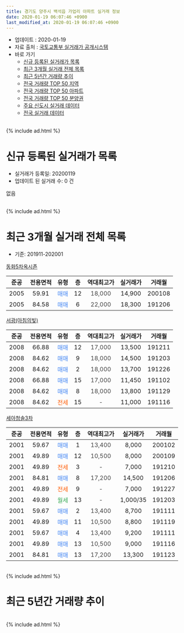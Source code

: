 ```yaml
---
title: 경기도 양주시 백석읍 가업리 아파트 실거래 정보
date: 2020-01-19 06:07:46 +0900
last_modified_at: 2020-01-19 06:07:46 +0900
---
```


* 업데이트 : 2020-01-19
* 자료 출처 : [국토교통부 실거래가 공개시스템](http://rt.molit.go.kr)
* 바로 가기
    * [신규 등록된 실거래가 목록](#신규-등록된-실거래가-목록)
    * [최근 3개월 실거래 전체 목록](#최근-3개월-실거래-전체-목록)
    * [최근 5년간 거래량 추이](#최근-5년간-거래량-추이)
    * [전국 거래량 TOP 50 지역](https://apt-info.github.io/apt-trade-info/최근-3개월-전국에서-가장-거래가-많이-발생한-지역)
    * [전국 거래량 TOP 50 아파트](https://apt-info.github.io/apt-trade-info/최근-3개월-전국에서-가장-거래가-많이-발생한-아파트)
    * [전국 거래량 TOP 50 분양권](https://apt-info.github.io/apt-trade-info/최근-3개월-전국에서-가장-거래가-많이-발생한-분양권)
    * [주요 신도시 실거래 데이터](https://apt-info.github.io/apt-trade-info/주요-신도시)
    * [전국 실거래 데이터](https://apt-info.github.io/apt-trade-info/전국)
<br>
{% include ad.html %}
<br>

# 신규 등록된 실거래가 목록
* 실거래가 등록일: 20200119
* 업데이트 된 실거래 수: 0 건

없음

<br>
{% include ad.html %}
<br>

# 최근 3개월 실거래 전체 목록
* 기준: 201911-202001


[동화5차옥시죤](https://search.naver.com/search.naver?query=%EA%B2%BD%EA%B8%B0%EB%8F%84+%EC%96%91%EC%A3%BC%EC%8B%9C+%EB%B0%B1%EC%84%9D%EC%9D%8D+%EA%B0%80%EC%97%85%EB%A6%AC+%EB%8F%99%ED%99%945%EC%B0%A8%EC%98%A5%EC%8B%9C%EC%A3%A4)

|준공|전용면적|유형|층|역대최고가|실거래가|거래월|
|:---:|:---:|:---:|:---:|:---:|:---:|:---:|
|2005|59.91|<span style="color:#4285f3">매매</span>|12|<span style="color:#444444">18,000</span>|14,900|200108|
|2005|84.58|<span style="color:#4285f3">매매</span>|6|<span style="color:#444444">22,000</span>|18,300|191206|

[서광(아침의빛)](https://search.naver.com/search.naver?query=%EA%B2%BD%EA%B8%B0%EB%8F%84+%EC%96%91%EC%A3%BC%EC%8B%9C+%EB%B0%B1%EC%84%9D%EC%9D%8D+%EA%B0%80%EC%97%85%EB%A6%AC+%EC%84%9C%EA%B4%91%28%EC%95%84%EC%B9%A8%EC%9D%98%EB%B9%9B%29)

|준공|전용면적|유형|층|역대최고가|실거래가|거래월|
|:---:|:---:|:---:|:---:|:---:|:---:|:---:|
|2008|66.88|<span style="color:#4285f3">매매</span>|12|<span style="color:#444444">17,000</span>|13,500|191211|
|2008|84.62|<span style="color:#4285f3">매매</span>|9|<span style="color:#444444">18,000</span>|14,500|191203|
|2008|84.62|<span style="color:#4285f3">매매</span>|2|<span style="color:#444444">18,000</span>|13,700|191226|
|2008|66.88|<span style="color:#4285f3">매매</span>|15|<span style="color:#444444">17,000</span>|11,450|191102|
|2008|84.62|<span style="color:#4285f3">매매</span>|8|<span style="color:#444444">18,000</span>|13,800|191129|
|2008|84.62|<span style="color:#ff5a00">전세</span>|15|<span style="color:#444444">-</span>|11,000|191116|

[세아청솔3차](https://search.naver.com/search.naver?query=%EA%B2%BD%EA%B8%B0%EB%8F%84+%EC%96%91%EC%A3%BC%EC%8B%9C+%EB%B0%B1%EC%84%9D%EC%9D%8D+%EA%B0%80%EC%97%85%EB%A6%AC+%EC%84%B8%EC%95%84%EC%B2%AD%EC%86%943%EC%B0%A8)

|준공|전용면적|유형|층|역대최고가|실거래가|거래월|
|:---:|:---:|:---:|:---:|:---:|:---:|:---:|
|2001|59.67|<span style="color:#4285f3">매매</span>|1|<span style="color:#444444">13,400</span>|8,000|200102|
|2001|49.89|<span style="color:#4285f3">매매</span>|12|<span style="color:#444444">10,500</span>|8,000|200109|
|2001|49.89|<span style="color:#ff5a00">전세</span>|3|<span style="color:#444444">-</span>|7,000|191210|
|2001|84.81|<span style="color:#4285f3">매매</span>|8|<span style="color:#444444">17,200</span>|14,500|191206|
|2001|49.89|<span style="color:#ff5a00">전세</span>|9|<span style="color:#444444">-</span>|7,000|191227|
|2001|49.89|<span style="color:#34a853">월세</span>|13|<span style="color:#444444">-</span>|1,000/35|191203|
|2001|59.67|<span style="color:#4285f3">매매</span>|2|<span style="color:#444444">13,400</span>|8,700|191111|
|2001|49.89|<span style="color:#4285f3">매매</span>|11|<span style="color:#444444">10,500</span>|8,800|191119|
|2001|59.67|<span style="color:#4285f3">매매</span>|4|<span style="color:#444444">13,400</span>|9,200|191111|
|2001|49.89|<span style="color:#4285f3">매매</span>|13|<span style="color:#444444">10,500</span>|9,000|191116|
|2001|84.81|<span style="color:#4285f3">매매</span>|13|<span style="color:#444444">17,200</span>|13,300|191123|


<br>
{% include ad.html %}
<br>

# 최근 5년간 거래량 추이


<div style="width:100%;">
    <canvas id="deal_progress" height="200"></canvas>
</div>

<script>
new Chart(document.getElementById("deal_progress"), {
    type: 'line',
    data: {
        labels: ['201501','201502','201503','201504','201505','201506','201507','201508','201509','201510','201511','201512','201601','201602','201603','201604','201605','201606','201607','201608','201609','201610','201611','201612','201701','201702','201703','201704','201705','201706','201707','201708','201709','201710','201711','201712','201801','201802','201803','201804','201805','201806','201807','201808','201809','201810','201811','201812','201901','201902','201903','201904','201905','201906','201907','201908','201909','201910','201911','201912','202001'],
        datasets: [{
            label: '매매',
            pointRadius: 1,
            data: [10, 13, 19, 20, 15, 22, 14, 19, 20, 23, 14, 6, 13, 13, 20, 16, 22, 18, 15, 20, 18, 18, 16, 7, 8, 10, 14, 18, 13, 15, 12, 9, 6, 2, 9, 6, 11, 9, 9, 11, 7, 9, 10, 7, 11, 9, 7, 4, 4, 5, 5, 4, 5, 7, 5, 1, 6, 2, 7, 5, 3],
            borderColor: "rgba(255, 201, 14, 1)",
            backgroundColor: "rgba(255, 201, 14, 0.5)",
            fill: false,
            lineTension: 0
        },{
            label: '전월세',
            pointRadius: 1,
            data: [13, 11, 22, 11, 15, 14, 14, 8, 5, 9, 8, 7, 6, 6, 3, 10, 7, 8, 7, 8, 11, 9, 5, 8, 4, 3, 8, 7, 10, 9, 11, 7, 8, 6, 9, 4, 5, 8, 6, 7, 6, 3, 4, 7, 5, 3, 1, 4, 3, 4, 6, 8, 8, 7, 6, 4, 6, 9, 1, 3, 0],
            borderColor: "rgba(0, 141, 185, 1)",
            backgroundColor: "rgba(0, 141, 185, 0.5)",
            fill: false,
            lineTension: 0
        }
        ]
    },
    options: {
        responsive: true,
        title: {
            display: false
        },
        tooltips: {
            mode: 'index',
            intersect: false
        },
        hover: {
            mode: 'nearest',
            intersect: true
        },
        scales: {
            xAxes: [{
                display: true,
                scaleLabel: {
                    display: true,
                    labelString: '년/월'
                }
            }],
            yAxes: [{
                display: true,
                ticks: {
                    suggestedMin: 0,
                },
                scaleLabel: {
                    display: true,
                    labelString: '실거래 수'
                }
            }]
        }
    }
});

</script>


<br>
{% include ad.html %}
<br>


